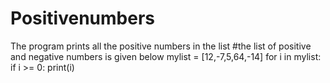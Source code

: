 # Positivenumbers
The program prints all the positive numbers in the list
#the list of positive and negative numbers is given below
mylist = [12,-7,5,64,-14]
for i in mylist:
    if i >= 0:
        print(i)
